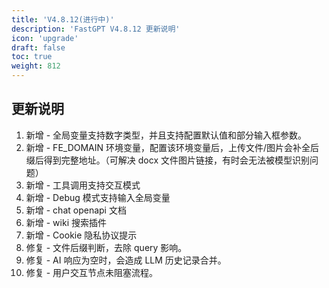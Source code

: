 ```yaml
---
title: 'V4.8.12(进行中)'
description: 'FastGPT V4.8.12 更新说明'
icon: 'upgrade'
draft: false
toc: true
weight: 812
---
```


## 更新说明

1. 新增 - 全局变量支持数字类型，并且支持配置默认值和部分输入框参数。
2. 新增 - FE_DOMAIN 环境变量，配置该环境变量后，上传文件/图片会补全后缀后得到完整地址。（可解决 docx 文件图片链接，有时会无法被模型识别问题）
3. 新增 - 工具调用支持交互模式
4. 新增 - Debug 模式支持输入全局变量
5. 新增 - chat openapi 文档
6. 新增 - wiki 搜索插件
7. 新增 - Cookie 隐私协议提示
8. 修复 - 文件后缀判断，去除 query 影响。
9. 修复 - AI 响应为空时，会造成 LLM  历史记录合并。
10. 修复 - 用户交互节点未阻塞流程。
